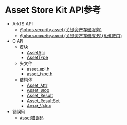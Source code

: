 # Asset Store Kit API参考

- ArkTS API
  - [@ohos.security.asset (关键资产存储服务)](js-apis-asset.md)
  - [@ohos.security.asset (关键资产存储服务)(系统接口)](js-apis-asset-sys.md)
- C API
  - 模块
    - [AssetApi](_asset_api.md)
    - [AssetType](_asset_type.md)
  - 头文件
    - [asset_api.h](asset__api_8h.md)
    - [asset_type.h](asset__type_8h.md)
  - 结构体
    - [Asset_Attr](_asset___attr.md)
    - [Asset_Blob](_asset___blob.md)
    - [Asset_Result](_asset___result.md)
    - [Asset_ResultSet](_asset___result_set.md)
    - [Asset_Value](union_asset___value.md)
- 错误码
  - [Asset错误码](errorcode-asset.md)
